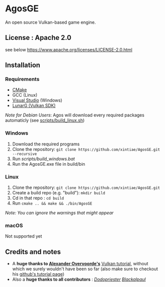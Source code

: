 # AgosGE
An open source Vulkan-based game engine.

## License : Apache 2.0
see below
https://www.apache.org/licenses/LICENSE-2.0.html

## Installation

### Requirements
- [CMake](https://cmake.org/download/)
- GCC (Linux)
- [Visual Studio](https://visualstudio.microsoft.com/) (Windows)
- [LunarG (Vulkan SDK)](https://vulkan.lunarg.com/sdk/home)

*Note for Debian Users*: Agos will download every required packages automaticly (see [scripts/build_linux.sh](https://github.com/xintiae/AgosGE/blob/main/scripts/build_linux.sh))

### Windows
1. Download the required programs
2. Clone the repository: ```git clone https://github.com/xintiae/AgosGE.git --recursive```
3. Run *scripts/build_windows.bat*
4. Run the AgosGE.exe file in build/bin

### Linux
1. Clone the repository: ```git clone https://github.com/xintiae/AgosGE.git```
2. Create a build repo (e.g. "build"): ```mkdir build```
3. Cd in that repo : ```cd build```
4. Run ```cmake .. && make && ./bin/AgosGE```

*Note: You can ignore the warnings that might appear*

### macOS
Not supported yet

## Credits and notes
- A **huge thanks to [Alexander Overvoorde's](https://github.com/Overv)** [Vulkan tutorial](https://vulkan-tutorial.com/), without which we surely wouldn't have been so far (also make sure to checkout his [github's tutorial page](https://github.com/Overv/VulkanTutorial))
- Also a **huge thanks to all contributors** : 
    *[Dodopriester](https://github.com/Dodopriester)*
    *[Blackalpaul](https://github.com/Blackalpaul)*


